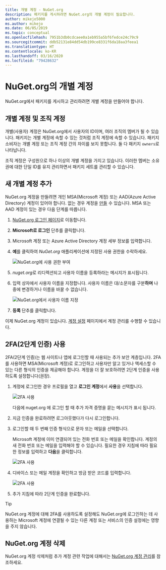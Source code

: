 ```yaml
---
title: 개별 계정 - NuGet.org
description: 패키지를 게시하려면 NuGet.org의 개별 계정이 필요합니다.
author: mikejo5000
ms.author: mikejo
ms.date: 06/05/2019
ms.topic: conceptual
ms.openlocfilehash: 7951b3db0cdcaee0a1eb955a5bf6fedce24c79c9
ms.sourcegitcommit: ddb52131e84dd54db199ce8331f6da18aa3feea1
ms.translationtype: HT
ms.contentlocale: ko-KR
ms.lasthandoff: 03/16/2020
ms.locfileid: "79428632"
---
```

# <a name="individual-accounts-on-nugetorg"></a>NuGet.org의 개별 계정

NuGet.org에서 패키지를 게시하고 관리하려면 개별 계정을 만들어야 합니다.

## <a name="individual-accounts-vs-organization-accounts"></a>개별 계정 및 조직 계정

개별(사용자) 계정은 NuGet.org에서 사용자의 ID이며, 여러 조직의 멤버가 될 수 있습니다. 패키지는 개별 계정에 속할 수 있는 것처럼 조직 계정에 속할 수 있습니다. 패키지 소비자는 개별 계정 또는 조직 계정 간의 차이를 보지 못합니다. 둘 다 패키지 `owners`로 나타납니다.

조직 계정은 구성원으로 하나 이상의 개별 계정을 가지고 있습니다. 이러한 멤버는 소유권에 대한 단일 ID를 유지 관리하면서 패키지 세트를 관리할 수 있습니다.

## <a name="add-a-new-individual-account"></a>새 개별 계정 추가

NuGet.org 계정을 만들려면 개인 MSA(Microsoft 계정) 또는 AAD(Azure Active Directory) 계정이 있어야 합니다. 없는 경우 계정을 [만들](https://signup.live.com) 수 있습니다. MSA 또는 AAD 계정이 있는 경우 다음 단계를 따릅니다.

1. [NuGet.org 로그인 페이지](https://www.nuget.org/users/account/LogOn)로 이동합니다.

1. **Microsoft로 로그인** 단추를 클릭합니다.

1. Microsoft 계정 또는 Azure Active Directory 계정 세부 정보를 입력합니다.

1. **예**를 클릭하여 *NuGet.org* 애플리케이션에 지정된 사용 권한을 수락하세요.

   ![NuGet.org에 사용 권한 부여](media/nuget-org-permissions.png)

1. *nuget.org*로 리디렉션되고 사용자 이름을 등록하라는 메시지가 표시됩니다.

1. 입력 상자에서 사용자 이름을 지정합니다. 사용자 이름은 대/소문자를 구분**하며** 나중에 변경하거나 이름을 바꿀 수 없습니다.

   ![NuGet.org에서 사용자 이름 지정](media/nuget-org-register.png) 

1. **등록** 단추를 클릭합니다.

이제 NuGet.org 계정이 있습니다. [계정 설정](https://www.nuget.org/account) 페이지에서 계정 관리를 수행할 수 있습니다.

## <a name="enable-two-factor-authentication-2fa"></a>2FA(2단계 인증) 사용

2FA(2단계 인증)는 웹 사이트나 앱에 로그인할 때 사용되는 추가 보안 계층입니다. 2FA를 사용하면 MSA(Microsoft 계정)로 로그인하고 사용자만 알고 있거나 액세스할 수 있는 다른 형식의 인증을 제공해야 합니다. 계정을 더 잘 보호하려면 2단계 인증을 사용하도록 설정합니다(권장).

1. 계정에 로그인한 경우 프로필을 열고 **로그인 계정**에서 **사용**을 선택합니다.

   ![2FA 사용](media/nuget-org-register-2fa.png)

   다음에 nuget.org  에 로그인 할 때 추가 자격 증명을 묻는 메시지가 표시 됩니다.

2. 지금 인증을 완료하려면 로그아웃했다가 다시 로그인합니다.

3. 로그인할 때 두 번째 인증 형식으로 문자 또는 메일을 선택합니다.

   Microsoft 계정에 이미 연결되어 있는 전화 번호 또는 메일을 확인합니다. 계정의 새 전화 번호 또는 메일을 입력해야 할 수 있습니다. 필요한 경우 지침에 따라 필요한 정보를 입력하고 **다음**을 클릭합니다.

   ![2FA 사용](media/nuget-org-sign-in-2fa.png)

4. 디바이스 또는 메일 계정을 확인하고 방금 받은 코드를 입력합니다.

   ![2FA 사용](media/nuget-org-enter-code-2fa.png)

5. 추가 지침에 따라 2단계 인증을 완료합니다.

> [!Tip]
> NuGet.org 계정에 대해 2FA를 사용하도록 설정해도 NuGet.org에 로그인하는 데 사용하는 Microsoft 계정에 연결될 수 있는 다른 계정 또는 서비스의 인증 설정에는 영향을 주지 않습니다.

## <a name="delete-a-nugetorg-account"></a>NuGet.org 계정 삭제

NuGet.org 계정 삭제처럼 추가 계정 관련 작업에 대해서는 [NuGet.org 계정 관리](nuget-org-faq.md#nugetorg-account-management)를 참조하세요.
